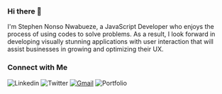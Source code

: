 ### Hi there 👋


<!-- ### [live site](link) 
![image](link) -->

I'm Stephen Nonso Nwabueze, a JavaScript Developer who enjoys the process of using codes to solve problems. As a result, I look forward in developing visually stunning applications with user interaction that will assist businesses in growing and optimizing their UX.

<h3>Connect with Me </h3>
<p>
<a ><img alt="Linkedin" src="https://img.shields.io/badge/LinkedIn-0077B5?style=for-the-badge&logo=linkedin&logoColor=white"></a>
<a ><img alt="Twitter" src="https://img.shields.io/badge/Twitter-1DA1F2?style=for-the-badge&logo=twitter&logoColor=white"></a>
<a href=""><img alt="Gmail" src="https://img.shields.io/badge/Gmail-D14836?style=for-the-badge&logo=gmail&logoColor=white"></a>
<a><img alt="Portfolio" src="https://img.shields.io/badge/portfolio-%2312100E.svg?&style=for-the-badge&logo=superuser&logoColor=white"></a>
</p>
